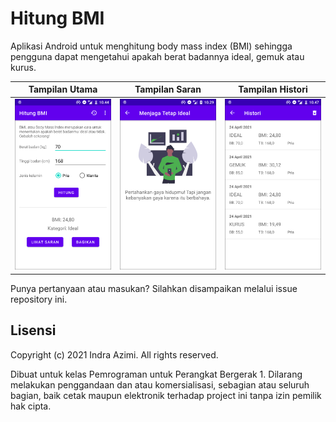 # Hitung BMI

Aplikasi Android untuk menghitung body mass index (BMI) sehingga pengguna dapat mengetahui apakah berat badannya ideal, gemuk atau kurus.

Tampilan Utama                              | Tampilan Saran                              | Tampilan Histori
--------------------------------------------|---------------------------------------------|-----------------------------------------------
<img src="screenshots/main.png" width="200">|<img src="screenshots/saran.png" width="200">|<img src="screenshots/histori.png" width="200">

Punya pertanyaan atau masukan? Silahkan disampaikan melalui issue repository ini.

## Lisensi

Copyright (c) 2021 Indra Azimi. All rights reserved.

Dibuat untuk kelas Pemrograman untuk Perangkat Bergerak 1. Dilarang melakukan penggandaan dan atau komersialisasi, sebagian atau seluruh bagian, baik cetak maupun elektronik terhadap project ini tanpa izin pemilik hak cipta.